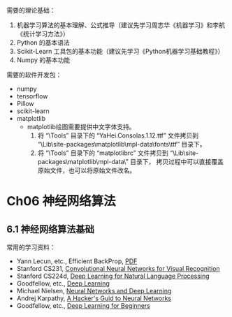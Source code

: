需要的理论基础：
1. 机器学习算法的基本理解、公式推导（建议先学习周志华《机器学习》和李航《统计学习方法》）
2. Python 的基本语法
3. Scikit-Learn 工具包的基本功能（建议先学习《Python机器学习基础教程》）
4. Numpy 的基本功能

需要的软件开发包：
- numpy 
- tensorflow
- Pillow
- scikit-learn
- matplotlib
    - matplotlib绘图需要提供中文字体支持。
        1. 将 “\Tools” 目录下的 “YaHei.Consolas.1.12.ttf” 文件拷贝到 “\Lib\site-packages\matplotlib\mpl-data\fonts\ttf” 目录下。
        2. 将 “\Tools” 目录下的 “matplotlibrc” 文件拷贝到 “\Lib\site-packages\matplotlib\mpl-data\” 目录下，
        拷贝过程中可以直接覆盖原始文件，也可以将原始文件改名。



# Ch06 神经网络算法

## 6.1 神经网络算法基础

常用的学习资料：
- Yann Lecun, etc., Efficient BackProp, [PDF](http://yann.lecun.com/exdb/publis/pdf/lecun-98b.pdf)
- Stanford CS231, [Convolutional Neural Networks for Visual Recognition](http://cs231n.stanford.edu)
- Stanford CS224d, [Deep Learning for Natural Language Processing](http://cs231n.stanford.edu)
- Goodfellow, etc., [Deep Learning](http://www.deeplearningbook.org)
- Michael Nielsen, [Neural Networks and Deep Learning](http://neuralnetworksanddeeplearning.com)
- Andrej Karpathy, [A Hacker's Guid to Neural Networks](http://karpathy.github.io/neuralnets/) 
- Goodfellow, etc., [Deep Learning for Beginners](http://randomekek.github.io/deep/deeplearning.html)

